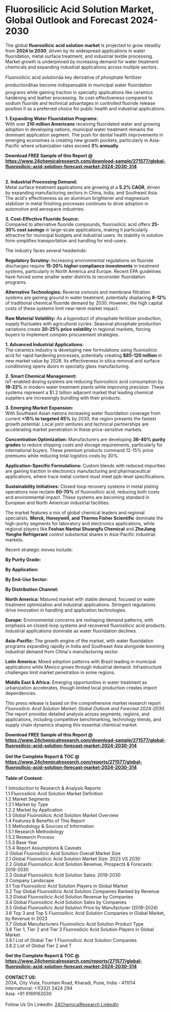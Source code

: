 <h1>Fluorosilicic Acid Solution Market, Global Outlook and Forecast 2024-2030</h1><p>The global <strong>fluorosilicic acid solution market</strong> is projected to grow steadily from <strong>2024 to 2030</strong>, driven by its widespread applications in water fluoridation, metal surface treatment, and industrial textile processing. Market growth is underpinned by increasing demand for water treatment chemicals and expanding industrial applications across multiple sectors.</p><p>Fluorosilicic acid solutionâa key derivative of phosphate fertilizer productionâhas become indispensable in municipal water fluoridation programs while gaining traction in specialty applications like ceramics hardening and leather processing. Its cost-effectiveness compared to sodium fluoride and technical advantages in controlled fluoride release position it as a preferred choice for public health and industrial applications.</p><p><strong>1. Expanding Water Fluoridation Programs:</strong><br>
With over <strong>210 million Americans</strong> receiving fluoridated water and growing adoption in developing nations, municipal water treatment remains the dominant application segment. The push for dental health improvements in emerging economies is creating new growth pockets, particularly in Asia-Pacific where urbanization rates exceed <strong>3% annually</strong>.</p><div><b>Download FREE Sample of this Report @ 
            <a href="https://www.24chemicalresearch.com/download-sample/271577/global-fluorosilicic-acid-solution-forecast-market-2024-2030-314">
            https://www.24chemicalresearch.com/download-sample/271577/global-fluorosilicic-acid-solution-forecast-market-2024-2030-314</a></b></div><br><p><strong>2. Industrial Processing Demand:</strong><br>
Metal surface treatment applications are growing at a <strong>5.2% CAGR</strong>, driven by expanding manufacturing sectors in China, India, and Southeast Asia. The acid's effectiveness as an aluminum brightener and magnesium stabilizer in metal finishing processes continues to drive adoption in automotive and aerospace industries.</p><p><strong>3. Cost-Effective Fluoride Source:</strong><br>
Compared to alternative fluoride compounds, fluorosilicic acid offers <strong>25-30% cost savings</strong> in large-scale applications, making it particularly attractive for municipal budgets and industrial users. Its stability in solution form simplifies transportation and handling for end-users.</p><p>The industry faces several headwinds:</p><p><strong>Regulatory Scrutiny:</strong> Increasing environmental regulations on fluoride discharges require <strong>15-20% higher compliance investments</strong> in treatment systems, particularly in North America and Europe. Recent EPA guidelines have forced some smaller water districts to reconsider fluoridation programs.</p><p><strong>Alternative Technologies:</strong> Reverse osmosis and membrane filtration systems are gaining ground in water treatment, potentially displacing <strong>8-12%</strong> of traditional chemical fluoride demand by 2030. However, the high capital costs of these systems limit near-term market impact.</p><p><strong>Raw Material Volatility:</strong> As a byproduct of phosphate fertilizer production, supply fluctuates with agricultural cycles. Seasonal phosphate production variations create <strong>20-25% price volatility</strong> in regional markets, forcing buyers to implement complex procurement strategies.</p><p><strong>1. Advanced Industrial Applications:</strong><br>
The ceramics industry is developing new formulations using fluorosilicic acid for rapid hardening processes, potentially creating <strong>$85-120 million</strong> in new market value by 2028. Its effectiveness in silica removal and surface conditioning opens doors in specialty glass manufacturing.</p><p><strong>2. Smart Chemical Management:</strong><br>
IoT-enabled dosing systems are reducing fluorosilicic acid consumption by <strong>18-22%</strong> in modern water treatment plants while improving precision. These systems represent a $1.2 billion adjacent market that leading chemical suppliers are increasingly bundling with their products.</p><p><strong>3. Emerging Market Expansion:</strong><br>
With Southeast Asian nations increasing water fluoridation coverage from current <strong>&lt;15% to targeted 45%</strong> by 2030, the region presents the fastest growth potential. Local joint ventures and technical partnerships are accelerating market penetration in these price-sensitive markets.</p><p><strong>Concentration Optimization:</strong> Manufacturers are developing <strong>36-40% purity grades</strong> to reduce shipping costs and storage requirements, particularly for international buyers. These premium products command 12-15% price premiums while reducing total logistics costs by 30%.</p><p><strong>Application-Specific Formulations:</strong> Custom blends with reduced impurities are gaining traction in electronics manufacturing and pharmaceutical applications, where trace metal content must meet ppb-level specifications.</p><p><strong>Sustainability Initiatives:</strong> Closed-loop recovery systems in metal plating operations now reclaim <strong>60-70%</strong> of fluorosilicic acid, reducing both costs and environmental impact. These systems are becoming standard in European and North American industrial facilities.</p><p>The market features a mix of global chemical leaders and regional specialists. <strong>Merck, Honeywell, and Thermo Fisher Scientific</strong> dominate the high-purity segments for laboratory and electronics applications, while regional players like <strong>Foshan Nanhai Shuangfu Chemical</strong> and <strong>ZheJiang Yonghe Refrigerant</strong> control substantial shares in Asia-Pacific industrial markets.</p><p>Recent strategic moves include:</p><p><strong>By Purity Grade:</strong></p><p><strong>By Application:</strong></p><p><strong>By End-Use Sector:</strong></p><p><strong>By Distribution Channel:</strong></p><p><strong>North America:</strong> Matured market with stable demand, focused on water treatment optimization and industrial applications. Stringent regulations drive innovation in handling and application technologies.</p><p><strong>Europe:</strong> Environmental concerns are reshaping demand patterns, with emphasis on closed-loop systems and recovered fluorosilicic acid products. Industrial applications dominate as water fluoridation declines.</p><p><strong>Asia-Pacific:</strong> The growth engine of the market, with water fluoridation programs expanding rapidly in India and Southeast Asia alongside booming industrial demand from China's manufacturing sector.</p><p><strong>Latin America:</strong> Mixed adoption patterns with Brazil leading in municipal applications while Mexico grows through industrial demand. Infrastructure challenges limit market penetration in some regions.</p><p><strong>Middle East &amp; Africa:</strong> Emerging opportunities in water treatment as urbanization accelerates, though limited local production creates import dependencies.</p><p>This press release is based on the comprehensive market research report <em>Fluorosilicic Acid Solution Market: Global Outlook and Forecast 2024-2030</em>. The report provides detailed analysis across segments, regions, and applications, including competitive benchmarking, technology trends, and supply chain dynamics shaping this essential chemical market.</p><div><b>Download FREE Sample of this Report @ 
            <a href="https://www.24chemicalresearch.com/download-sample/271577/global-fluorosilicic-acid-solution-forecast-market-2024-2030-314">
            https://www.24chemicalresearch.com/download-sample/271577/global-fluorosilicic-acid-solution-forecast-market-2024-2030-314</a></b></div><br><div><b>Get the Complete Report & TOC @ 
            <a href="https://www.24chemicalresearch.com/reports/271577/global-fluorosilicic-acid-solution-forecast-market-2024-2030-314">
            https://www.24chemicalresearch.com/reports/271577/global-fluorosilicic-acid-solution-forecast-market-2024-2030-314</a></b></div><br>
            <b>Table of Content:</b><p>1 Introduction to Research & Analysis Reports<br />
    1.1 Fluorosilicic Acid Solution Market Definition<br />
    1.2 Market Segments<br />
        1.2.1 Market by Type<br />
        1.2.2 Market by Application<br />
    1.3 Global Fluorosilicic Acid Solution Market Overview<br />
    1.4 Features & Benefits of This Report<br />
    1.5 Methodology & Sources of Information<br />
        1.5.1 Research Methodology<br />
        1.5.2 Research Process<br />
        1.5.3 Base Year<br />
        1.5.4 Report Assumptions & Caveats<br />
2 Global Fluorosilicic Acid Solution Overall Market Size<br />
    2.1 Global Fluorosilicic Acid Solution Market Size: 2023 VS 2030<br />
    2.2 Global Fluorosilicic Acid Solution Revenue, Prospects & Forecasts: 2019-2030<br />
    2.3 Global Fluorosilicic Acid Solution Sales: 2019-2030<br />
3 Company Landscape<br />
    3.1 Top Fluorosilicic Acid Solution Players in Global Market<br />
    3.2 Top Global Fluorosilicic Acid Solution Companies Ranked by Revenue<br />
    3.3 Global Fluorosilicic Acid Solution Revenue by Companies<br />
    3.4 Global Fluorosilicic Acid Solution Sales by Companies<br />
    3.5 Global Fluorosilicic Acid Solution Price by Manufacturer (2019-2024)<br />
    3.6 Top 3 and Top 5 Fluorosilicic Acid Solution Companies in Global Market, by Revenue in 2023<br />
    3.7 Global Manufacturers Fluorosilicic Acid Solution Product Type<br />
    3.8 Tier 1, Tier 2 and Tier 3 Fluorosilicic Acid Solution Players in Global Market<br />
        3.8.1 List of Global Tier 1 Fluorosilicic Acid Solution Companies<br />
        3.8.2 List of Global Tier 2 and T</p><div><b>Get the Complete Report & TOC @ 
            <a href="https://www.24chemicalresearch.com/reports/271577/global-fluorosilicic-acid-solution-forecast-market-2024-2030-314">
            https://www.24chemicalresearch.com/reports/271577/global-fluorosilicic-acid-solution-forecast-market-2024-2030-314</a></b></div><br><b>CONTACT US:</b><br>
            203A, City Vista, Fountain Road, Kharadi, Pune, India - 411014<br>
            International: +1(332) 2424 294<br>
            Asia: +91 9169162030 <br><br>
            Follow Us On LinkedIn: <a href="https://www.linkedin.com/company/24chemicalresearch/">24ChemicalResearch LinkedIn</a>